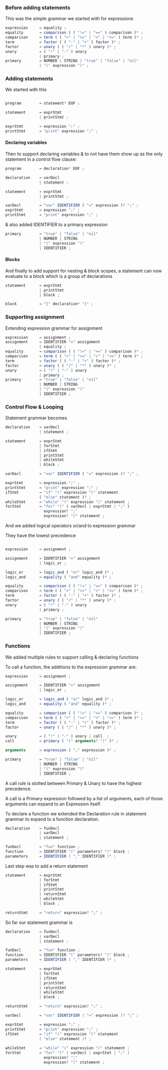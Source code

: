 

### Before adding statements

This was the simple grammar we started with for expressions

```typescript
expression     → equality ;
equality       → comparison ( ( "!=" | "==" ) comparison )* ;
comparison     → term ( ( ">" | ">=" | "<" | "<=" ) term )* ;
term           → factor ( ( "-" | "+" ) factor )* ;
factor         → unary ( ( "/" | "*" ) unary )* ;
unary          → ( "!" | "-" ) unary
               | primary ;
primary        → NUMBER | STRING | "true" | "false" | "nil"
               | "(" expression ")" ;
```

### Adding statements

We started with this

```typescript

program        → statement* EOF ;

statement      → exprStmt
               | printStmt ;

exprStmt       → expression ";" ;
printStmt      → "print" expression ";" ;

```

#### Declaring variables

Then to support declaring variables & to not have them show up as the only statement in a control flow clause:

```typescript
program        → declaration* EOF ;

declaration    → varDecl
               | statement ;

statement      → exprStmt
               | printStmt ;

varDecl        → "var" IDENTIFIER ( "=" expression )? ";" ;
exprStmt       → expression ";" ;
printStmt      → "print" expression ";" ;
```

& also added IDENTIFIER to a primary expression
```typescript
primary        → "true" | "false" | "nil"
               | NUMBER | STRING
               | "(" expression ")"
               | IDENTIFIER ;
```

#### Blocks

And finally to add support for nesting & block scopes, a statement can now evaluate to a block which is a group of declarations

```typescript
statement      → exprStmt
               | printStmt
               | block ;

block          → "{" declaration* "}" ;
```

### Supporting assignment

Extending expression grammar for assignment

```typescript
expression     → assignment ;
assignment     → IDENTIFIER "=" assignment
               | equality ;
equality       → comparison ( ( "!=" | "==" ) comparison )* ;
comparison     → term ( ( ">" | ">=" | "<" | "<=" ) term )* ;
term           → factor ( ( "-" | "+" ) factor )* ;
factor         → unary ( ( "/" | "*" ) unary )* ;
unary          → ( "!" | "-" ) unary
               | primary ;
primary        → "true" | "false" | "nil"
               | NUMBER | STRING
               | "(" expression ")"
               | IDENTIFIER ;
```

### Control Flow & Looping

Statement grammar becomes

```typescript
declaration    → varDecl
               | statement ;

statement      → exprStmt
               | forStmt
               | ifStmt
               | printStmt
               | whileStmt
               | block ;

varDecl        → "var" IDENTIFIER ( "=" expression )? ";" ;

exprStmt       → expression ";" ;
printStmt      → "print" expression ";" ;
ifStmt         → "if" "(" expression ")" statement
               ( "else" statement )? ;
whileStmt      → "while" "(" expression ")" statement ;
forStmt        → "for" "(" ( varDecl | exprStmt | ";" )
                 expression? ";"
                 expression? ")" statement ;

```

And we added logical operators or/and to expression grammar

They have the lowest precedence

```typescript

expression     → assignment ;

assignment     → IDENTIFIER "=" assignment
               | logic_or ;

logic_or       → logic_and ( "or" logic_and )* ;
logic_and      → equality ( "and" equality )* ;

equality       → comparison ( ( "!=" | "==" ) comparison )* ;
comparison     → term ( ( ">" | ">=" | "<" | "<=" ) term )* ;
term           → factor ( ( "-" | "+" ) factor )* ;
factor         → unary ( ( "/" | "*" ) unary )* ;
unary          → ( "!" | "-" ) unary
               | primary ;

primary        → "true" | "false" | "nil"
               | NUMBER | STRING
               | "(" expression ")"
               | IDENTIFIER ;
```

### Functions

We added multiple rules to support calling & declaring functions

To call a function, the additions to the expression grammar are:

```typescript
expression     → assignment ;

assignment     → IDENTIFIER "=" assignment
               | logic_or ;

logic_or       → logic_and ( "or" logic_and )* ;
logic_and      → equality ( "and" equality )* ;

equality       → comparison ( ( "!=" | "==" ) comparison )* ;
comparison     → term ( ( ">" | ">=" | "<" | "<=" ) term )* ;
term           → factor ( ( "-" | "+" ) factor )* ;
factor         → unary ( ( "/" | "*" ) unary )* ;

unary          → ( "!" | "-" ) unary | call  ;
call           → primary ( "(" arguments? ")" )* ;

arguments      → expression ( "," expression )* ;

primary        → "true" | "false" | "nil"
               | NUMBER | STRING
               | "(" expression ")"
               | IDENTIFIER ;
```

A call rule is slotted between Primary & Unary to have the highest precedence.

A call is a Primary expression followed by a list of arguments, each of those arguments can expand to an Expression itself.


To declare a function we extended the Declaration rule
in statement grammar to expand to a function declaration.

```Java
declaration    → funDecl
               | varDecl
               | statement ;

funDecl        → "fun" function ;
function       → IDENTIFIER "(" parameters? ")" block ;
parameters     → IDENTIFIER ( "," IDENTIFIER )* ;

```

Last step was to add a return statement

```Java
statement      → exprStmt
               | forStmt
               | ifStmt
               | printStmt
               | returnStmt
               | whileStmt
               | block ;

returnStmt     → "return" expression? ";" ;
```

So far our statement grammar is

```Java
declaration    → funDecl
               | varDecl
               | statement ;

funDecl        → "fun" function ;
function       → IDENTIFIER "(" parameters? ")" block ;
parameters     → IDENTIFIER ( "," IDENTIFIER )* ;

statement      → exprStmt
               | forStmt
               | ifStmt
               | printStmt
               | returnStmt
               | whileStmt
               | block ;

returnStmt     → "return" expression? ";" ;

varDecl        → "var" IDENTIFIER ( "=" expression )? ";" ;

exprStmt       → expression ";" ;
printStmt      → "print" expression ";" ;
ifStmt         → "if" "(" expression ")" statement
               ( "else" statement )? ;
            
whileStmt      → "while" "(" expression ")" statement ;
forStmt        → "for" "(" ( varDecl | exprStmt | ";" )
                 expression? ";"
                 expression? ")" statement ;
                


```